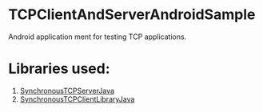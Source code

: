 # TCPClientAndServerAndroidSample
Android application ment for testing TCP applications.

# Libraries used:
1. [SynchronousTCPServerJava](https://github.com/WithoutCaps/SynchronousTCPServerJava)
2. [SynchronousTCPClientLibraryJava](https://github.com/WithoutCaps/SynchronousTCPClientLibrary--Java-)
